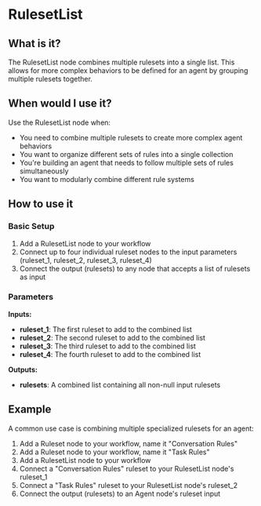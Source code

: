 # RulesetList

## What is it?

The RulesetList node combines multiple rulesets into a single list. This allows for more complex behaviors to be defined for an agent by grouping multiple rulesets together.

## When would I use it?

Use the RulesetList node when:

- You need to combine multiple rulesets to create more complex agent behaviors
- You want to organize different sets of rules into a single collection
- You're building an agent that needs to follow multiple sets of rules simultaneously
- You want to modularly combine different rule systems

## How to use it

### Basic Setup

1. Add a RulesetList node to your workflow
1. Connect up to four individual ruleset nodes to the input parameters (ruleset_1, ruleset_2, ruleset_3, ruleset_4)
1. Connect the output (rulesets) to any node that accepts a list of rulesets as input

### Parameters

**Inputs:**

- **ruleset_1**: The first ruleset to add to the combined list
- **ruleset_2**: The second ruleset to add to the combined list
- **ruleset_3**: The third ruleset to add to the combined list
- **ruleset_4**: The fourth ruleset to add to the combined list

**Outputs:**

- **rulesets**: A combined list containing all non-null input rulesets

## Example

A common use case is combining multiple specialized rulesets for an agent:

1. Add a Ruleset node to your workflow, name it "Conversation Rules"
1. Add a Ruleset node to your workflow, name it "Task Rules"
1. Add a RulesetList node to your workflow
1. Connect a "Conversation Rules" ruleset to your RulesetList node's ruleset_1
1. Connect a "Task Rules" ruleset to your RulesetList node's ruleset_2
1. Connect the output (rulesets) to an Agent node's ruleset input
